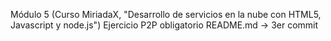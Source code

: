 Módulo 5 (Curso MiriadaX, "Desarrollo de servicios en la nube con HTML5, Javascript y node.js")
Ejercicio P2P obligatorio
README.md -> 3er commit

